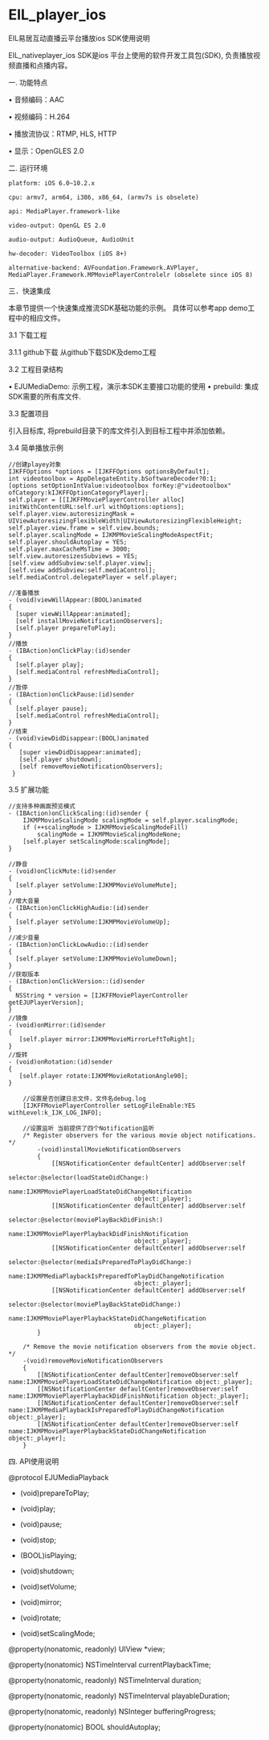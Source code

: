 ﻿# EIL_player_ios

EIL易居互动直播云平台播放ios SDK使用说明

EIL_nativeplayer_ios SDK是ios 平台上使用的软件开发工具包(SDK), 负责播放视频直播和点播内容。

一. 功能特点

• 音频编码：AAC

• 视频编码：H.264

• 播放流协议：RTMP, HLS, HTTP

• 显示：OpenGLES 2.0


二. 运行环境

    platform: iOS 6.0~10.2.x

    cpu: armv7, arm64, i386, x86_64, (armv7s is obselete)

    api: MediaPlayer.framework-like

    video-output: OpenGL ES 2.0

    audio-output: AudioQueue, AudioUnit

    hw-decoder: VideoToolbox (iOS 8+)

    alternative-backend: AVFoundation.Framework.AVPlayer, MediaPlayer.Framework.MPMoviePlayerControlelr (obselete since iOS 8)


三．快速集成

本章节提供一个快速集成推流SDK基础功能的示例。 具体可以参考app demo工程中的相应文件。

3.1 下载工程

3.1.1 github下载 从github下载SDK及demo工程

3.2 工程目录结构

• EJUMediaDemo: 示例工程，演示本SDK主要接口功能的使用  • prebuild: 集成SDK需要的所有库文件.

3.3 配置项目

引入目标库, 将prebuild目录下的库文件引入到目标工程中并添加依赖。 

3.4 简单播放示例

    //创建playey对象    
    IJKFFOptions *options = [IJKFFOptions optionsByDefault];
    int videotoolbox = AppDelegateEntity.bSoftwareDecoder?0:1;
    [options setOptionIntValue:videotoolbox forKey:@"videotoolbox" ofCategory:kIJKFFOptionCategoryPlayer];  
    self.player = [[IJKFFMoviePlayerController alloc] initWithContentURL:self.url withOptions:options];
    self.player.view.autoresizingMask = UIViewAutoresizingFlexibleWidth|UIViewAutoresizingFlexibleHeight;
    self.player.view.frame = self.view.bounds;
    self.player.scalingMode = IJKMPMovieScalingModeAspectFit;
    self.player.shouldAutoplay = YES;
    self.player.maxCacheMsTime = 3000;
    self.view.autoresizesSubviews = YES;
    [self.view addSubview:self.player.view];
    [self.view addSubview:self.mediaControl];
    self.mediaControl.delegatePlayer = self.player;

    //准备播放
    - (void)viewWillAppear:(BOOL)animated
    {
      [super viewWillAppear:animated];
      [self installMovieNotificationObservers];
      [self.player prepareToPlay];
    }
    //播放
    - (IBAction)onClickPlay:(id)sender
    {
      [self.player play];
      [self.mediaControl refreshMediaControl];
    }
    //暂停
    - (IBAction)onClickPause:(id)sender
    {
      [self.player pause];
      [self.mediaControl refreshMediaControl];
    }
    //结束
    - (void)viewDidDisappear:(BOOL)animated
    {
       [super viewDidDisappear:animated];
       [self.player shutdown];
       [self removeMovieNotificationObservers];
     }

3.5 扩展功能

    //支持多种画面预览模式     
    - (IBAction)onClickScaling:(id)sender {
        IJKMPMovieScalingMode scalingMode = self.player.scalingMode;
        if (++scalingMode > IJKMPMovieScalingModeFill)
            scalingMode = IJKMPMovieScalingModeNone;
        [self.player setScalingMode:scalingMode];
    } 
    
    //静音
    - (void)onClickMute:(id)sender
    {
      [self.player setVolume:IJKMPMovieVolumeMute];
    }
    //增大音量
    - (IBAction)onClickHighAudio:(id)sender
    {
      [self.player setVolume:IJKMPMovieVolumeUp];
    }
    //减少音量
    - (IBAction)onClickLowAudio::(id)sender
    {
      [self.player setVolume:IJKMPMovieVolumeDown];
    }
    //获取版本
    - (IBAction)onClickVersion::(id)sender
    {
      NSString * version = [IJKFFMoviePlayerController getEJUPlayerVersion];
    }    
    //镜像
    - (void)onMirror:(id)sender
    {
       [self.player mirror:IJKMPMovieMirrorLeftToRight];
    }
    //旋转
    - (void)onRotation:(id)sender
    {
       [self.player rotate:IJKMPMovieRotationAngle90];
    }
     
		//设置是否创建日志文件，文件名debug.log
		[IJKFFMoviePlayerController setLogFileEnable:YES withLevel:k_IJK_LOG_INFO];
		
		//设置监听 当前提供了四个Notification监听
		/* Register observers for the various movie object notifications. */
			-(void)installMovieNotificationObservers
			{
				[[NSNotificationCenter defaultCenter] addObserver:self
								     selector:@selector(loadStateDidChange:)
									 name:IJKMPMoviePlayerLoadStateDidChangeNotification
								       object:_player];
				[[NSNotificationCenter defaultCenter] addObserver:self
								     selector:@selector(moviePlayBackDidFinish:)
									 name:IJKMPMoviePlayerPlaybackDidFinishNotification
								       object:_player];
				[[NSNotificationCenter defaultCenter] addObserver:self
								     selector:@selector(mediaIsPreparedToPlayDidChange:)
									 name:IJKMPMediaPlaybackIsPreparedToPlayDidChangeNotification
								       object:_player];
				[[NSNotificationCenter defaultCenter] addObserver:self
								     selector:@selector(moviePlayBackStateDidChange:)
									 name:IJKMPMoviePlayerPlaybackStateDidChangeNotification
								       object:_player];
			}

		/* Remove the movie notification observers from the movie object. */
		-(void)removeMovieNotificationObservers
		{
		    [[NSNotificationCenter defaultCenter]removeObserver:self name:IJKMPMoviePlayerLoadStateDidChangeNotification object:_player];
		    [[NSNotificationCenter defaultCenter]removeObserver:self name:IJKMPMoviePlayerPlaybackDidFinishNotification object:_player];
		    [[NSNotificationCenter defaultCenter]removeObserver:self name:IJKMPMediaPlaybackIsPreparedToPlayDidChangeNotification object:_player];
		    [[NSNotificationCenter defaultCenter]removeObserver:self name:IJKMPMoviePlayerPlaybackStateDidChangeNotification object:_player];
		}
                		
  
四. API使用说明

   @protocol EJUMediaPlayback <NSObject>

   - (void)prepareToPlay;

   - (void)play;

   - (void)pause;

   - (void)stop;
 
   - (BOOL)isPlaying;
   
   - (void)shutdown;

   - (void)setVolume;
   
   - (void)mirror; 
   
   - (void)rotate;
   
   - (void)setScalingMode;
   
   @property(nonatomic, readonly)  UIView *view;
   
   @property(nonatomic)            NSTimeInterval currentPlaybackTime;
    
   @property(nonatomic, readonly)  NSTimeInterval duration;
    
   @property(nonatomic, readonly)  NSTimeInterval playableDuration;
    
   @property(nonatomic, readonly)  NSInteger bufferingProgress;
    
   @property(nonatomic) BOOL shouldAutoplay;
   
   

